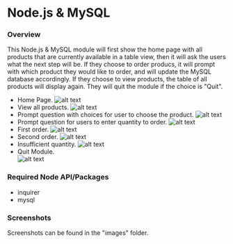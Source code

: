 # Node.js & MySQL

### Overview
This Node.js & MySQL module will first show the home page with all products that are currently available in a table view, then it will ask the users what the next step will be. If they choose to order producs, it will prompt with which product they would like to order, and will update the MySQL database accordingly. If they choose to view products, the table of all products will display again. They will quit the module if the choice is "Quit".

  * Home Page.
    ![alt text](https://github.com/huyy49/nodemysql/blob/master/images/select_all_products.png)
  * View all products.
    ![alt text](https://github.com/huyy49/nodemysql/blob/master/images/view_products.png)
  * Prompt question with choices for user to choose the product.
    ![alt text](https://github.com/huyy49/nodemysql/blob/master/images/list_order_id.png)
  * Prompt question for users to enter quantity to order.
    ![alt text](https://github.com/huyy49/nodemysql/blob/master/images/order_quantity.png)
  * First order.
    ![alt text](https://github.com/huyy49/nodemysql/blob/master/images/order_first.png)
  * Second order.
    ![alt text](https://github.com/huyy49/nodemysql/blob/master/images/order_second.png)
  * Insufficient quantity.
    ![alt text](https://github.com/huyy49/nodemysql/blob/master/images/insufficient_quantity.png)
  * Quit Module. <br />
    ![alt text](https://github.com/huyy49/nodemysql/blob/master/images/quit.png)

### Required Node API/Packages
  * inquirer
  * mysql

### Screenshots
Screenshots can be found in the "images" folder.
